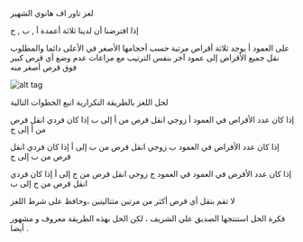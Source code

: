 لغز تاور اف هانوي الشهير

إذا افترضنا أن لدينا ثلاثة أعمدة أ , ب , ج

على العمود أ يوجد ثلاثة أقراص مرتبة حسب أحجامها الأصغر في الأعلى دائما
والمطلوب نقل جميع الأقراص إلى عمود آخر بنفس الترتيب مع مراعات عدم وضع أي قرص كبير فوق قرص أصغر منه
 
![alt tag](https://ar.wikipedia.org/wiki/%D9%85%D9%84%D9%81:Tower_of_Hanoi.gif)


لحل اللغز بالطريقة التكرارية اتبع الخطوات التالية

إذا كان عدد الأقراص في العمود أ زوجي انقل قرص من أ إلى ب
إذا كان فردي انقل قرص من أ إلى ج

إذا كان عدد الأقراص في العمود ب زوجي انقل قرص من ب إلى أ
إذا كان فردي انقل قرص من ب إلى ج

إذا كان عدد الأقرص في العمود في العمود ج زوجي انقل قرص من ج إلى أ
إذا كان فردي انقل قرص من ج إلى ب

لا تقم بنقل أي قرص أكثر من مرتين متتاليتين ،وحافظ على شرط اللغز

فكرة الحل استنتجها الصديق علي الشريف  ، لكن الحل بهذه الطريقة معروف و مشهور أيضا .
